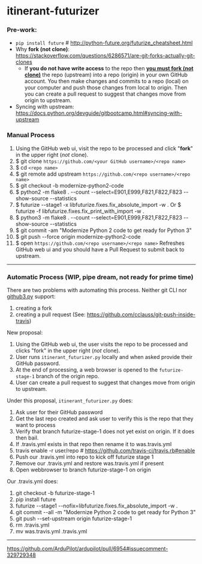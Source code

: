 # itinerant-futurizer

### Pre-work:
* `pip install future`  # http://python-future.org/futurize_cheatsheet.html
* Why __fork (not clone)__: https://stackoverflow.com/questions/6286571/are-git-forks-actually-git-clones
    * If __you do not have write access__ to the repo then [__you must fork (not clone)__](why_fork.md) the repo (upstream) into a repo (origin) in your own GitHub account.  You then make changes and commits to a repo (local) on your computer and push those changes from local to origin.  Then you can create a pull request to suggest that changes move from origin to upstream.
* Syncing with upstream: https://docs.python.org/devguide/gitbootcamp.html#syncing-with-upstream

### Manual Process
1. Using the GitHub web ui, visit the repo to be processed and click "__fork__" in the upper right (_not_ clone).
2. $ git clone `https://github.com/<your GitHub username>/<repo name>`
3. $ cd `<repo name>`
4. $ git remote add upstream `https://github.com/<repo username>/<repo name>`
5. $ git checkout -b modernize-python2-code
6. $ python2 -m flake8 . --count --select=E901,E999,F821,F822,F823 --show-source --statistics
7. $ futurize --stage1 -x libfuturize.fixes.fix_absolute_import -w .
    Or $ futurize -f libfuturize.fixes.fix_print_with_import -w .
8. $ python3 -m flake8 . --count --select=E901,E999,F821,F822,F823 --show-source --statistics
9. $ git commit -am "Modernize Python 2 code to get ready for Python 3"
10. $ git push --force origin modernize-python2-code
11. $ open `https://github.com/<repo username>/<repo name>`
    Refreshes GitHub web ui and you should have a Pull Request to submit back to upstream.

---

### Automatic Process (WIP, pipe dream, not ready for prime time)
There are two problems with automating this process.  Neither git CLI nor [github3.py](https://github3.readthedocs.io/en/develop/github.html) support:
1. creating a fork
2. creating a pull request (See: https://github.com/cclauss/git-push-inside-travis)

New proposal:
1. Using the GitHub web ui, the user visits the repo to be processed and clicks "fork" in the upper right (_not_ clone).
2. User runs `itinerant_futurizer.py` locally and when asked provide their GitHub password.
3. At the end of processing, a web browser is opened to the `futurize-stage-1` branch of the origin repo.
4. User can create a pull request to suggest that changes move from origin to upstream.

Under this proposal, `itinerant_futurizer.py` does:
1. Ask user for their GitHub password
2. Get the last repo created and ask user to verify this is the repo that they want to process
3. Verify that branch futurize-stage-1 does not yet exist on origin.  If it does then bail.
4. If .travis.yml exists in that repo then rename it to was.travis.yml
5. travis enable -r user/repo  # https://github.com/travis-ci/travis.rb#enable
6. Push our .travis.yml into repo to kick off futurize stage 1
7. Remove our .travis.yml and restore was.travis.yml if present
8. Open webbrowser to branch futurize-stage-1 on origin

Our .travis.yml does:
1. git checkout -b futurize-stage-1
2. pip install future
3. futurize --stage1 --nofix=libfuturize.fixes.fix_absolute_import -w . 
4. git commit --all -m "Modernize Python 2 code to get ready for Python 3"
5. git push --set-upstream origin futurize-stage-1
6. rm .travis.yml
7. mv was.travis.yml .travis.yml

---

https://github.com/ArduPilot/ardupilot/pull/6954#issuecomment-329729348

